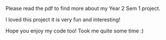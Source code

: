 Please read the pdf to find more about my Year 2 Sem 1 project.

I loved this project it is very fun and interesting! 

Hope you enjoy my code too! Took me quite some time :)
